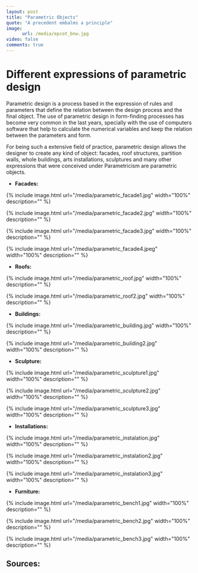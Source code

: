 ```yaml
---
layout: post
title: "Parametric Objects"
quote: "A precedent embalms a principle"
image:
      url: /media/epcot_bnw.jpg
video: false
comments: true
---
```


# Different expressions of parametric design

Parametric design is a process based in the expression of rules and parameters that define the relation between the design process and the final object. The use of parametric design in form-finding processes has become very common in the last years, specially with the use of computers software that help to calculate the numerical variables and keep the relation between the parameters and form. 

For being such a extensive field of practice, parametric design allows the designer to create any kind of object: facades, roof structures, partition walls, whole buildings, arts installations, sculptures and many other expressions that were conceived under Parametricism are parametric objects.

- **Facades:**

{% include image.html url="/media/parametric_facade1.jpg" width="100%" description="" %}

{% include image.html url="/media/parametric_facade2.jpg" width="100%" description="" %}

{% include image.html url="/media/parametric_facade3.jpg" width="100%" description="" %}

{% include image.html url="/media/parametric_facade4.jpeg" width="100%" description="" %}


- **Roofs:**

{% include image.html url="/media/parametric_roof.jpg" width="100%" description="" %}

{% include image.html url="/media/parametric_roof2.jpg" width="100%" description="" %}

- **Buildings:**

{% include image.html url="/media/parametric_building.jpg" width="100%" description="" %}

{% include image.html url="/media/parametric_building2.jpg" width="100%" description="" %}

- **Sculpture:**

{% include image.html url="/media/parametric_sculpture1.jpg" width="100%" description="" %}

{% include image.html url="/media/parametric_sculpture2.jpg" width="100%" description="" %}

{% include image.html url="/media/parametric_sculpture3.jpg" width="100%" description="" %}

- **Installations:**

{% include image.html url="/media/parametric_instalation.jpg" width="100%" description="" %}

{% include image.html url="/media/parametric_instalation2.jpg" width="100%" description="" %}

{% include image.html url="/media/parametric_instalation3.jpg" width="100%" description="" %}

- **Furniture:**

{% include image.html url="/media/parametric_bench1.jpg" width="100%" description="" %}

{% include image.html url="/media/parametric_bench2.jpg" width="100%" description="" %}

{% include image.html url="/media/parametric_bench3.jpg" width="100%" description="" %}



## Sources:





